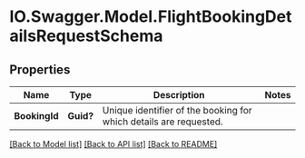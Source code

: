 # IO.Swagger.Model.FlightBookingDetailsRequestSchema
## Properties

Name | Type | Description | Notes
------------ | ------------- | ------------- | -------------
**BookingId** | **Guid?** | Unique identifier of the booking for which details are requested. | 

[[Back to Model list]](../README.md#documentation-for-models) [[Back to API list]](../README.md#documentation-for-api-endpoints) [[Back to README]](../README.md)

